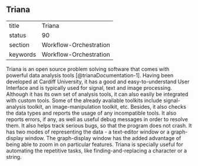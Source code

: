 ## Triana


|          |                        |
| -------- | ---------------------- |
| title    | Triana                 | 
| status   | 90                     |
| section  | Workflow-Orchestration |
| keywords | Workflow-Orchestration |



Triana is an open source problem solving software that comes with
powerful data analysis tools [@trianaDocumentation-1].  Having
been developed at Cardiff University, it has a good and
easy-to-understand User Interface and is typically used for signal,
text and image processing.  Although it has its own set of analysis
tools, it can also easily be integrated with custom tools.  Some of
the already available toolkits include signal-analysis toolkit, an
image-manipulation toolkit, etc.  Besides, it also checks the data
types and reports the usage of any incompatible tools.  It also
reports errors, if any, as well as useful debug messages in order to
resolve them.  It also helps track serious bugs, so that the program
does not crash.  It has two modes of representing the data - a
text-editor window or a graph-display window.  The graph-display
window has the added advantage of being able to zoom in on particular
features.  Triana is specially useful for automating the repetitive
tasks, like finding-and-replacing a character or a string.
   
